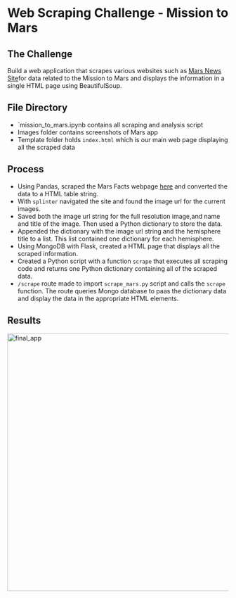 # Web Scraping Challenge - Mission to Mars

## The Challenge
Build a web application that scrapes various websites such as [Mars News Site](https://redplanetscience.com/)for data related to the Mission to Mars and displays the information in a single HTML page using BeautifulSoup. 


## File Directory
- `mission_to_mars.ipynb contains all scraping and analysis script
- Images folder contains screenshots of Mars app
- Template folder holds `index.html` which is our main web page displaying all the scraped data

## Process
- Using Pandas, scraped the Mars Facts webpage [here](https://galaxyfacts-mars.com) and converted the data to a HTML table string.
- With `splinter` navigated the site and found the image url for the current images.
- Saved both the image url string for the full resolution image,and name and title of the image. Then used a Python dictionary to store the data.
- Appended the dictionary with the image url string and the hemisphere title to a list. This list contained one dictionary for each hemisphere.
- Using MongoDB with Flask, created a HTML page that displays all the scraped information.
- Created a Python script with a function `scrape` that executes all scraping code and returns one Python dictionary containing all of the scraped data.
- `/scrape` route made to import `scrape_mars.py`  script and calls the `scrape` function. The route queries Mongo database to paas the dictionary data and display the data in the appropriate HTML elements. 

## Results

<img width="586" alt="final_app" src="https://user-images.githubusercontent.com/16246354/156901691-5d83af40-0b8d-42a9-8ec2-efc0fc6f186c.png">
